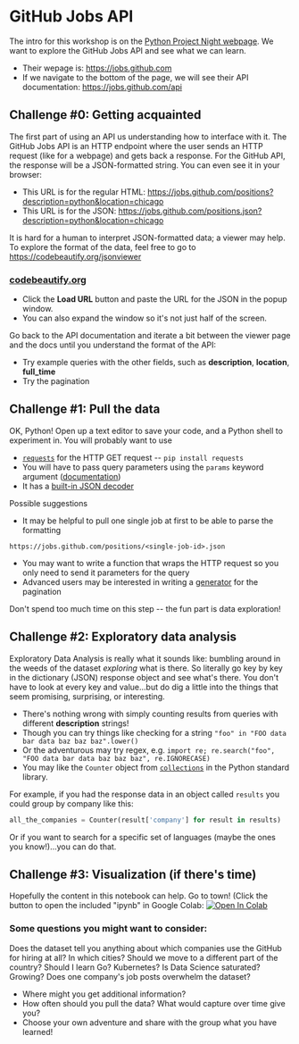 # GitHub Jobs API

The intro for this workshop is on the [Python Project Night webpage](http://chicagopython.github.io/posts/github-jobs-api/).  We want to explore the GitHub Jobs API and see what we can learn.


* Their wepage is: https://jobs.github.com 
* If we navigate to the bottom of the page, we will see their API documentation: https://jobs.github.com/api


## Challenge #0: Getting acquainted

The first part of using an API us understanding how to interface with it. The GitHub Jobs API is an HTTP endpoint where the user sends an HTTP request (like for a webpage) and gets back a response. For the GitHub API, the response will be a JSON-formatted string. You can even see it in your browser:

* This URL is for the regular HTML: https://jobs.github.com/positions?description=python&location=chicago
* This URL is for the JSON: https://jobs.github.com/positions.json?description=python&location=chicago

It is hard for a human to interpret JSON-formatted data; a viewer may help. To explore the format of the data, feel free to go to https://codebeautify.org/jsonviewer

### [codebeautify.org](https://codebeautify.org/jsonviewer)

* Click the **Load URL** button and paste the URL for the JSON in the popup window.
* You can also expand the window so it's not just half of the screen.

Go back to the API documentation and iterate a bit between the viewer page and the docs until you understand the format of the API:

* Try example queries with the other fields, such as **description**, **location**, **full_time**
* Try the pagination


## Challenge #1: Pull the data

OK, Python! Open up a text editor to save your code, and a Python shell to experiment in. You will probably want to use

* [`requests`](https://2.python-requests.org) for the HTTP GET request -- `pip install requests`
* You will have to pass query parameters using the `params` keyword argument ([documentation](https://2.python-requests.org/en/master/user/quickstart/#passing-parameters-in-urls))
* It has a [built-in JSON decoder](https://2.python-requests.org/en/master/user/quickstart/#json-response-content)


Possible suggestions

* It may be helpful to pull one single job at first to be able to parse the formatting
```
https://jobs.github.com/positions/<single-job-id>.json
```
* You may want to write a function that wraps the HTTP request so you only need to send it parameters for the query
* Advanced users may be interested in writing a [generator](https://docs.python.org/3/howto/functional.html#generators) for the pagination


Don't spend too much time on this step -- the fun part is data exploration!


## Challenge #2: Exploratory data analysis

Exploratory Data Analysis is really what it sounds like: bumbling around in the weeds of the dataset _exploring_ what is there. So literally go key by key in the dictionary (JSON) response object and see what's there. You don't have to look at every key and value...but do dig a little into the things that seem promising, surprising, or interesting.

* There's nothing wrong with simply counting results from queries with different **description** strings!
* Though you can try things like checking for a string `"foo" in "FOO data bar data baz baz baz".lower()`
* Or the adventurous may try regex, e.g. `import re; re.search("foo", "FOO data bar data baz baz baz", re.IGNORECASE)`
* You may like the `Counter` object from [`collections`](https://docs.python.org/3/library/collections.html#counter-objects) in the Python standard library.

For example, if you had the response data in an object called `results` you could group by company like this:

```python
all_the_companies = Counter(result['company'] for result in results)
```

Or if you want to search for a specific set of languages (maybe the ones you know!)...you can do that.



## Challenge #3: Visualization (if there's time)

Hopefully the content in this notebook can help. Go to town!
(Click the button to open the included "ipynb" in Google Colab: [![Open In Colab](https://colab.research.google.com/assets/colab-badge.svg)][colab]


### Some questions you might want to consider:

Does the dataset tell you anything about which companies use the GitHub for hiring at all? In which cities? Should we move to a different part of the country? Should I learn Go? Kubernetes? Is Data Science saturated? Growing? Does one company's job posts overwhelm the dataset?

- Where might you get additional information?
- How often should you pull the data? What would capture over time give you?
- Choose your own adventure and share with the group what you have learned!

[colab]: https://colab.research.google.com/github/chicagopython/CodingWorkshops/blob/master/problems/data_science/github_jobs_api/GitHub_Jobs_API.ipynb
